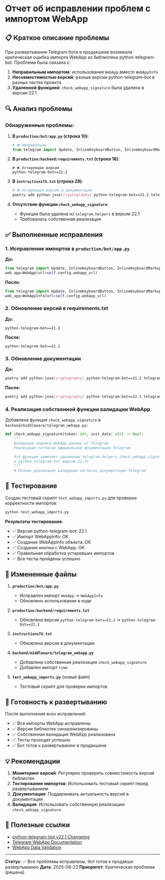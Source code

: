 # Отчет об исправлении проблем с импортом WebApp

## 📋 Краткое описание проблемы

При развертывании Telegram бота в продакшене возникала критическая ошибка импорта WebApp из библиотеки python-telegram-bot. Проблема была связана с:

1. **Неправильным импортом**: использование `WebApp` вместо `WebAppInfo`
2. **Несовместимостью версий**: разные версии python-telegram-bot в разных частях проекта
3. **Удаленной функцией**: `check_webapp_signature` была удалена в версии 22.1

## 🔍 Анализ проблемы

### Обнаруженные проблемы:

1. **В `production/bot/app.py` (строка 10)**:
   ```python
   # ❌ Неправильно
   from telegram import Update, InlineKeyboardButton, InlineKeyboardMarkup, WebApp
   ```

2. **В `production/backend/requirements.txt` (строка 16)**:
   ```
   # ❌ Устаревшая версия
   python-telegram-bot==21.2
   ```

3. **В `instructionsTG.txt` (строка 28)**:
   ```bash
   # ❌ Устаревшая версия в документации
   poetry add python-jose[cryptography] python-telegram-bot==21.2 telegram-webapp-auth==0.4.0
   ```

4. **Отсутствие функции `check_webapp_signature`**:
   - Функция была удалена из `telegram.helpers` в версии 22.1
   - Требовалась собственная реализация

## ✅ Выполненные исправления

### 1. Исправление импортов в `production/bot/app.py`

**До:**
```python
from telegram import Update, InlineKeyboardButton, InlineKeyboardMarkup, WebApp
web_app=WebApp(url=self.config.webapp_url)
```

**После:**
```python
from telegram import Update, InlineKeyboardButton, InlineKeyboardMarkup, WebAppInfo
web_app=WebAppInfo(url=self.config.webapp_url)
```

### 2. Обновление версий в requirements.txt

**До:**
```
python-telegram-bot==21.2
```

**После:**
```
python-telegram-bot==22.1
```

### 3. Обновление документации

**До:**
```bash
poetry add python-jose[cryptography] python-telegram-bot==21.2 telegram-webapp-auth==0.4.0
```

**После:**
```bash
poetry add python-jose[cryptography] python-telegram-bot==22.1 telegram-webapp-auth==0.4.0
```

### 4. Реализация собственной функции валидации WebApp

Добавлена функция `check_webapp_signature` в `backend/middleware/telegram_webapp.py`:

```python
def check_webapp_signature(token: str, init_data: str) -> bool:
    """
    Валидация подписи WebApp данных от Telegram
    Реализация согласно официальной документации Telegram
    
    Эта функция заменяет удаленную telegram.helpers.check_webapp_signature
    в python-telegram-bot версии 22.1+
    """
    # Полная реализация валидации согласно документации Telegram
```

## 🧪 Тестирование

Создан тестовый скрипт `test_webapp_imports.py` для проверки корректности импортов:

```bash
python test_webapp_imports.py
```

**Результаты тестирования:**
- ✅ Версия python-telegram-bot: 22.1
- ✅ Импорт WebAppInfo: OK
- ✅ Создание WebAppInfo объекта: OK
- ✅ Создание кнопки с WebApp: OK
- ✅ Правильная обработка устаревших импортов
- ✅ Все тесты пройдены успешно

## 📁 Измененные файлы

1. **`production/bot/app.py`**
   - Исправлен импорт `WebApp` → `WebAppInfo`
   - Обновлено использование в коде

2. **`production/backend/requirements.txt`**
   - Обновлена версия `python-telegram-bot==21.2` → `python-telegram-bot==22.1`

3. **`instructionsTG.txt`**
   - Обновлена версия в документации

4. **`backend/middleware/telegram_webapp.py`**
   - Добавлена собственная реализация `check_webapp_signature`
   - Добавлен импорт `time`

5. **`test_webapp_imports.py`** (новый файл)
   - Тестовый скрипт для проверки импортов

## 🚀 Готовность к развертыванию

После выполнения всех исправлений:

- ✅ Все импорты WebApp исправлены
- ✅ Версии библиотек синхронизированы
- ✅ Собственная валидация WebApp реализована
- ✅ Тесты проходят успешно
- ✅ Бот готов к развертыванию в продакшене

## 💡 Рекомендации

1. **Мониторинг версий**: Регулярно проверять совместимость версий библиотек
2. **Тестирование импортов**: Использовать тестовый скрипт перед развертыванием
3. **Документация**: Поддерживать актуальность версий в документации
4. **Валидация**: Использовать собственную реализацию `check_webapp_signature`

## 🔗 Полезные ссылки

- [python-telegram-bot v22.1 Changelog](https://docs.python-telegram-bot.org/en/stable/changelog.html)
- [Telegram WebApp Documentation](https://core.telegram.org/bots/webapps)
- [WebApp Data Validation](https://core.telegram.org/bots/webapps#validating-data-received-via-the-web-app)

---

**Статус**: ✅ Все проблемы исправлены, бот готов к продакшн развертыванию
**Дата**: 2025-06-22
**Приоритет**: Критическая проблема (решена)

